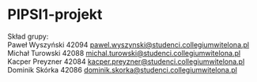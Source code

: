 # PIPSI1-projekt
Skład grupy: <br>
Paweł Wyszyński 42094 pawel.wyszynski@studenci.collegiumwitelona.pl <br>
Michał Turowski 42088 michal.turowski@studenci.collegiumwitelona.pl <br>
Kacper Preyzner 42084 kacper.preyzner@studenci.collegiumwitelona.pl <br>
Dominik Skórka  42086 dominik.skorka@studenci.collegiumwitelona.pl
